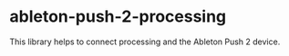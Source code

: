 # ableton-push-2-processing
This library helps to connect processing and the Ableton Push 2 device.
